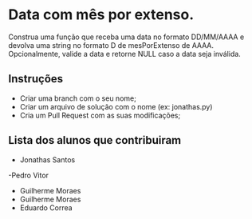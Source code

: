 # Data com mês por extenso. 
Construa uma função que receba uma data no formato DD/MM/AAAA e devolva uma string no formato D de mesPorExtenso de AAAA. Opcionalmente, valide a data e retorne NULL caso a data seja inválida.

## Instruções
- Criar uma branch com o seu nome;
- Criar um arquivo de solução com o nome (ex: jonathas.py)
- Cria um Pull Request com as suas modificações;

## Lista dos alunos que contribuiram
- Jonathas Santos

-Pedro Vitor 
- Guilherme Moraes
- Guilherme Moraes
- Eduardo Correa

